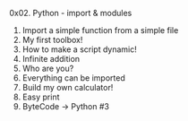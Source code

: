 0x02. Python - import & modules
1. Import a simple function from a simple file
2. My first toolbox!
3. How to make a script dynamic!
4. Infinite addition
5. Who are you?
6. Everything can be imported
6. Build my own calculator!
7. Easy print
8. ByteCode -> Python #3
